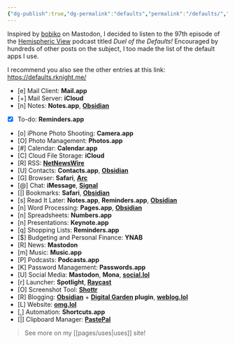 ```yaml
---
{"dg-publish":true,"dg-permalink":"defaults","permalink":"/defaults/","tags":["Apps"]}
---
```



Inspired by [bobiko](https://pol.social/@bobiko/111670113063973359) on Mastodon, I decided to listen to the 97th episode of the [Hemispheric View](https://defaults.rknight.me/) podcast titled *Duel of the Defaults!* Encouraged by hundreds of other posts on the subject, I too made the list of the default apps I use.

I recommend you also see the other entries at this link: https://defaults.rknight.me/

- [e] Mail Client: **Mail.app**
- [+] Mail Server: **iCloud**
- [n] Notes: **Notes.app**, **[Obsidian](https://obsidian.md/)**
- [X] To-do: **Reminders.app**
- [o] iPhone Photo Shooting: **Camera.app**
- [O] Photo Management: **Photos.app**
- [#] Calendar: **Calendar.app**
- [C] Cloud File Storage: **iCloud**
- [R] RSS: **[NetNewsWire](https://netnewswire.com/)**
- [U] Contacts: **Contacts.app**, **[Obsidian](https://obsidian.md/)**
- [G] Browser: **Safari**, **[Arc](https://arc.net/gift/f70fd7c0)**
- [@] Chat: **iMessage**, **[Signal](https://www.signal.org/)**
- [|] Bookmarks: **Safari**, **[Obsidian](https://obsidian.md/)**
- [s] Read It Later: **Notes.app**, **Reminders.app**, **[Obsidian](https://obsidian.md/)**
- [n] Word Processing: **Pages.app**, **[Obsidian](https://obsidian.md/)**
- [n] Spreadsheets: **Numbers.app**
- [n] Presentations: **Keynote.app**
- [q] Shopping Lists: **Reminders.app**
- [$] Budgeting and Personal Finance: **YNAB**
- [R] News: **Mastodon**
- [m] Music: **Music.app**
- [P] Podcasts: **Podcasts.app**
- [K] Password Management: **Passwords.app**
- [U] Social Media: **Mastodon**, **Mona**, **[social.lol](https://home.omg.lol/referred-by/voitech)**
- [r] Launcher: **Spotlight**, **[Raycast](https://www.raycast.com/)**
- [O] Screenshot Tool: **[Shottr](https://shottr.cc/)**
- [R] Blogging: **[Obsidian](https://obsidian.md/)** + **[Digital Garden](https://github.com/oleeskild/obsidian-digital-garden) plugin**, **[weblog.lol](https://home.omg.lol/referred-by/voitech)**
- [L] Website: **[omg.lol](https://home.omg.lol/referred-by/voitech)**
- [,] Automation: **Shortcuts.app**
- [|] Clipboard Manager: **[PastePal](https://indiegoodies.com/pastepal)**

> See more on my [[pages/uses\|uses]] site!
